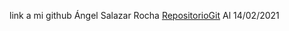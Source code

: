 link a mi github
Ángel Salazar Rocha
[RepositorioGit](https://github.com/AngelSalazarRocha/salazarro)
Al 14/02/2021
